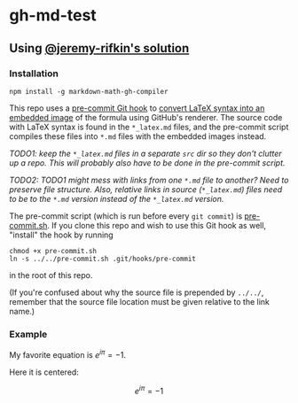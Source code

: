 # gh-md-test

## Using [@jeremy-rifkin's solution](https://github.com/jeremy-rifkin/markdown-math-gh-compiler)

### Installation

```
npm install -g markdown-math-gh-compiler
```

This repo uses a [pre-commit Git hook](https://githooks.com/) to [convert LaTeX syntax into an embedded image](https://gist.github.com/a-rodin/fef3f543412d6e1ec5b6cf55bf197d7b) of the formula using GitHub's renderer. The source code with LaTeX syntax is found in the `*_latex.md` files, and the pre-commit script compiles these files into `*.md` files with the embedded images instead.

_TODO1: keep the `*_latex.md` files in a separate `src` dir so they don't clutter up a repo. This will probably also have to be done in the pre-commit script._  

_TODO2: TODO1 might mess with links from one `*.md` file to another? Need to preserve file structure. Also, relative links in source (`*_latex.md`) files need to be to the `*.md` version instead of the `*_latex.md` version._

The pre-commit script (which is run before every `git commit`) is [pre-commit.sh](pre-commit.sh). If you clone this repo and wish to use this Git hook as well, "install" the hook by running
```
chmod +x pre-commit.sh
ln -s ../../pre-commit.sh .git/hooks/pre-commit
```
in the root of this repo.   

(If you're confused about why the source file is prepended by `../../`, remember that the source file location must be given relative to the link name.)

### Example

My favorite equation is $e^{i\pi} = -1$.

Here it is centered:

$$e^{i\pi} = -1$$